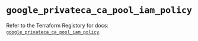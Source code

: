 # `google_privateca_ca_pool_iam_policy`

Refer to the Terraform Registory for docs: [`google_privateca_ca_pool_iam_policy`](https://www.terraform.io/docs/providers/google-beta/r/google_privateca_ca_pool_iam_policy).
